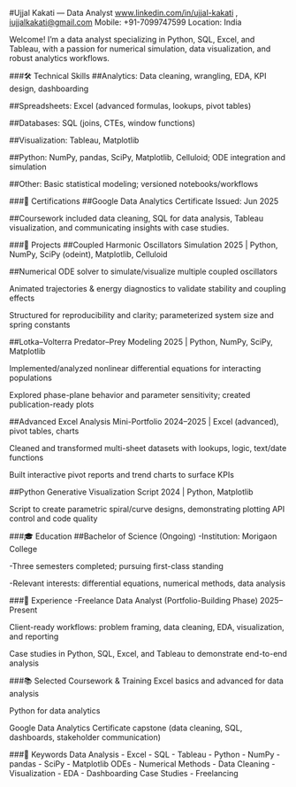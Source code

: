 #Ujjal Kakati — Data Analyst
www.linkedin.com/in/ujjal-kakati , iujjalkakati@gmail.com
Mobile: +91-7099747599
Location: India

Welcome! I’m a data analyst specializing in Python, SQL, Excel, and Tableau, with a passion for numerical simulation, data visualization, and robust analytics workflows.

###🛠 Technical Skills
##Analytics: Data cleaning, wrangling, EDA, KPI design, dashboarding

##Spreadsheets: Excel (advanced formulas, lookups, pivot tables)

##Databases: SQL (joins, CTEs, window functions)

##Visualization: Tableau, Matplotlib

##Python: NumPy, pandas, SciPy, Matplotlib, Celluloid; ODE integration and simulation

##Other: Basic statistical modeling; versioned notebooks/workflows

###📃 Certifications
##Google Data Analytics Certificate
Issued: Jun 2025

##Coursework included data cleaning, SQL for data analysis, Tableau visualization, and communicating insights with case studies.

###🧩 Projects
##Coupled Harmonic Oscillators Simulation
2025 | Python, NumPy, SciPy (odeint), Matplotlib, Celluloid

##Numerical ODE solver to simulate/visualize multiple coupled oscillators

Animated trajectories & energy diagnostics to validate stability and coupling effects

Structured for reproducibility and clarity; parameterized system size and spring constants

##Lotka–Volterra Predator–Prey Modeling
2025 | Python, NumPy, SciPy, Matplotlib

Implemented/analyzed nonlinear differential equations for interacting populations

Explored phase-plane behavior and parameter sensitivity; created publication-ready plots

##Advanced Excel Analysis Mini-Portfolio
2024–2025 | Excel (advanced), pivot tables, charts

Cleaned and transformed multi-sheet datasets with lookups, logic, text/date functions

Built interactive pivot reports and trend charts to surface KPIs

##Python Generative Visualization Script
2024 | Python, Matplotlib

Script to create parametric spiral/curve designs, demonstrating plotting API control and code quality

###🎓 Education
##Bachelor of Science (Ongoing)
-Institution: Morigaon College

-Three semesters completed; pursuing first-class standing

-Relevant interests: differential equations, numerical methods, data analysis

###💼 Experience
-Freelance Data Analyst (Portfolio-Building Phase)
2025–Present

Client-ready workflows: problem framing, data cleaning, EDA, visualization, and reporting

Case studies in Python, SQL, Excel, and Tableau to demonstrate end-to-end analysis

###📚 Selected Coursework & Training
Excel basics and advanced for data analysis

Python for data analytics

Google Data Analytics Certificate capstone (data cleaning, SQL, dashboards, stakeholder communication)

###🔑 Keywords
Data Analysis - Excel - SQL - Tableau - Python - NumPy - pandas - SciPy - Matplotlib
ODEs - Numerical Methods - Data Cleaning - Visualization - EDA - Dashboarding
Case Studies - Freelancing
